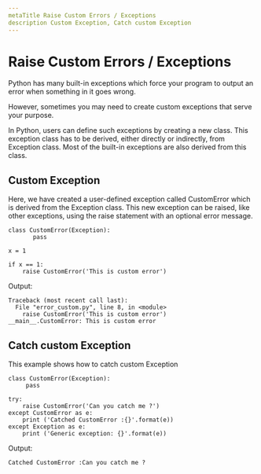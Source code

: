 ```yaml
---
metaTitle Raise Custom Errors / Exceptions
description Custom Exception, Catch custom Exception
---
```


# Raise Custom Errors / Exceptions


Python has many built-in exceptions which force your program to output an error when something in it goes wrong.

However, sometimes you may need to create custom exceptions that serve your purpose.

In Python, users can define such exceptions by creating a new class. This exception class has to be derived, either directly or indirectly, from Exception class. Most of the built-in exceptions are also derived from this class.



## Custom Exception


Here, we have created a user-defined exception called CustomError which is derived from the Exception class. This new exception can be raised, like other exceptions, using the raise statement with an optional error message.

```
class CustomError(Exception):
       pass

x = 1

if x == 1:
    raise CustomError('This is custom error')

```

Output:

```
Traceback (most recent call last):
  File "error_custom.py", line 8, in <module>
    raise CustomError('This is custom error')
__main__.CustomError: This is custom error

```



## Catch custom Exception


This example shows how to catch custom Exception

```
class CustomError(Exception):
     pass

try:
    raise CustomError('Can you catch me ?')
except CustomError as e:
    print ('Catched CustomError :{}'.format(e))
except Exception as e:
    print ('Generic exception: {}'.format(e))

```

Output:

```
Catched CustomError :Can you catch me ?

```

